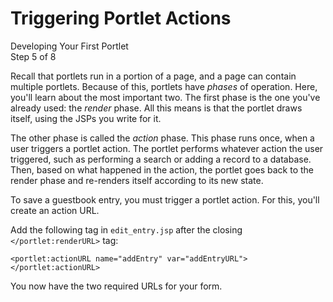 # Triggering Portlet Actions

<div class="learn-path-step">
    <p>Developing Your First Portlet<br>Step 5 of 8</p>
</div>

Recall that portlets run in a portion of a page, and a page can contain multiple 
portlets. Because of this, portlets have *phases* of operation. Here, you'll 
learn about the most important two. The first phase is the one you've already 
used: the *render* phase. All this means is that the portlet draws itself, using 
the JSPs you write for it. 

The other phase is called the *action* phase. This phase runs once, when a user
triggers a portlet action. The portlet performs whatever action the user
triggered, such as performing a search or adding a record to a database. Then,
based on what happened in the action, the portlet goes back to the render phase
and re-renders itself according to its new state.

To save a guestbook entry, you must trigger a portlet action. For this, you'll
create an action URL.

Add the following tag in `edit_entry.jsp` after the closing 
`</portlet:renderURL>` tag: 

    <portlet:actionURL name="addEntry" var="addEntryURL"></portlet:actionURL>

You now have the two required URLs for your form. 
